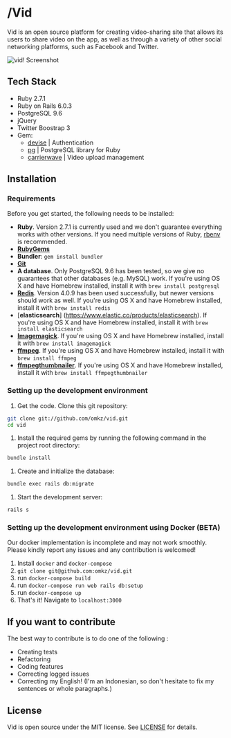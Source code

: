 # /Vid

Vid is an open source platform for creating video-sharing site that allows its users to share video on the app, as well as through a variety of other social networking platforms, such as Facebook and Twitter.

![vid! Screenshot](https://raw.githubusercontent.com/omkz/vid/master/public/screenshot.png)

## Tech Stack

- Ruby 2.7.1
- Ruby on Rails 6.0.3
- PostgreSQL 9.6
- jQuery
- Twitter Boostrap 3
- Gem: 
    -  [devise](https://github.com/plataformatec/devise) | Authentication
    -  [pg](https://github.com/ged/ruby-pg) | PostgreSQL library for Ruby
    -  [carrierwave](https://github.com/carrierwaveuploader/carrierwave) | Video upload management

## Installation

### Requirements

Before you get started, the following needs to be installed:
  * **Ruby**. Version 2.7.1 is currently used and we don't guarantee everything works with other versions. If you need multiple versions of Ruby, [rbenv](https://rbenv.org) is recommended.
  * [**RubyGems**](http://rubygems.org/)
  * **Bundler**: `gem install bundler`
  * [**Git**](http://help.github.com/git-installation-redirect)
  * **A database**. Only PostgreSQL 9.6 has been tested, so we give no guarantees that other databases (e.g. MySQL) work. If you're using OS X and have Homebrew installed, install it with `brew install postgresql`
  * [**Redis**](http://redis.io). Version 4.0.9 has been used successfully, but newer versions should work as well. If you're using OS X and have Homebrew installed, install it with `brew install redis`
  * [**elasticsearch**] (https://www.elastic.co/products/elasticsearch). If you're using OS X and have Homebrew installed, install it with `brew install elasticsearch`
  * [**Imagemagick**](http://www.imagemagick.org). If you're using OS X and have Homebrew installed, install it with `brew install imagemagick`
  * [**ffmpeg**](https://ffmpeg.org/). If you're using OS X and have Homebrew installed, install it with `brew install ffmpeg`
  * [**ffmpegthumbnailer**](https://github.com/dirkvdb/ffmpegthumbnailer). If you're using OS X and have Homebrew installed, install it with `brew install ffmpegthumbnailer`


  
### Setting up the development environment

1. Get the code. Clone this git repository:

  ```bash
  git clone git://github.com/omkz/vid.git
  cd vid
  ```

1. Install the required gems by running the following command in the project root directory:

  ```bash
  bundle install
  ```

1. Create and initialize the database:

  ```bash
  bundle exec rails db:migrate
  ```

1. Start the development server:

  ```bash
  rails s
  ```
### Setting up the development environment using Docker (BETA)

Our docker implementation is incomplete and may not work smoothly. Please kindly report any issues and any contribution is welcomed!

1. Install `docker` and `docker-compose`
1. `git clone git@github.com:omkz/vid.git`
1. run `docker-compose build`
1. run `docker-compose run web rails db:setup`
1. run `docker-compose up`
1. That's it! Navigate to `localhost:3000`

## If you want to contribute

The best way to contribute is to do one of the following :
* Creating tests
* Refactoring
* Coding features
* Correcting logged issues
* Correcting my English! (I'm an Indonesian, so don't hesitate to fix my sentences or whole paragraphs.)

## License

Vid is open source under the MIT license. See [LICENSE](LICENSE) for details.
